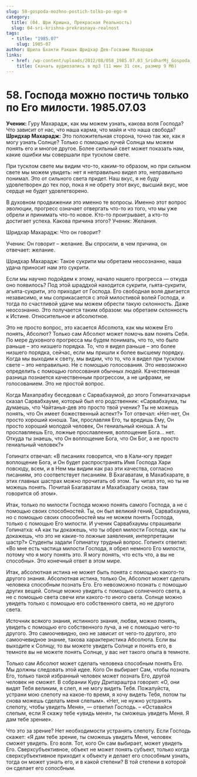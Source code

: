 ```yaml
---
slug: 58-gospoda-mozhno-postich-tolko-po-ego-m
category:
  title: (04. Шри Кришна, Прекрасная Реальность)
  slug: 04-sri-krishna-prekrasnaya-realnost
tags:
  - title: "1985.07"
    slug: 1985-07
author: Шрила Бхакти Ракшак Шридхар Дев-Госвами Махарадж
links:
  - href: /wp-content/uploads/2012/08/058_1985.07.03_SridharMj_Gospoda_mojno_postich_tolko_po_Ego_milosti.mp3
    title: Скачать аудиозапись в mp3 (11 мин 31 сек, размер 9 Мб)
---
```


# 58. Господа можно постичь только по Его милости. 1985.07.03

**Ученик:** Гуру Махарадж, как мы можем узнать, какова воля Господа? Что зависит от нас, что наша карма, что майя и что наша свобода?\
**Шридхар Махарадж:** Это положительная сторона, точно так же, как я могу узнать Солнце? Только с помощью лучей Солнца мы можем понять его и многое другое. Более сильный свет может показать нам, какие ошибки мы совершали при тусклом свете.

При тусклом свете мы видим что-то, каким-то образом, но при сильном свете мы можем увидеть: нет я неправильно видел это, неправильно понимал. Это от сильного света придет. Наш вкус, я не буду удовлетворен до тех пор, пока я не обрету этот вкус, высший вкус, мое сердце не будет удовлетворено.

В духовном продвижении это именно те вопросы. Именно этот вопрос эволюции, прогресс означает отвергать что-то из того, что мы уже обрели и принимать что-то новое. Кто-то проигрывает, а кто-то достигает успеха. Какова причина этого? Ученик: Желания.

Шридхар Махарадж: Что он говорит?

Ученик: Он говорит – желание. Вы спросили, в чем причина, он отвечает: желание.

Шридхар Махарадж: Такое сукрити мы обретаем неосознанно, наша удача приносит нам это сукрити.

Если мы научно подойдем к этому, начало нашего прогресса — откуда оно появилось? Под этой шраддхой находится сукрити, гьята-сукрити, агьята-сукрити, это приходит от Господа. Его свободная воля двигается независимо, и мы соприкасается с этой милостивой волей Господа, и тогда по счастливой удаче мы можем обрести такую склонность. Даже неосознанно. Это получается таким образом: мы обретаем склонность к Истине. Относительное и абсолютное.

Это не просто вопрос, это касается Абсолюта, как мы можем Его понять, Абсолют? Только сам Абсолют может помочь вам понять Себя. По мере духовного прогресса мы будем понимать, что то, что было раньше – это низшего порядка. То, что я видел раньше – это более низшего порядка, сейчас, если мы пришли к более высшему порядку. Когда мы выходим к свету, мы видим, что то, что я видел при тусклом свете – это неправильно. Не с помощью голосования. Это невозможно определить с помощью голосования обычных людей. Качественная разница познается качественным прогрессом, а не цифрами, не голосованием. Это не простой вопрос.

Когда Махапрабху беседовал с Сарвабхаумой, до этого Гопинатхачарья сказал Сарвабхауме, который был его родственник: «Сарвабхаума, ты думаешь, что Чайтанья-дев это просто твой ученик? Ты не можешь понять, что Он имеет божественный аспект?» Тот отвечал: «Нет-нет, Он просто хороший юноша. Так, прославляя Его, ты вредишь Ему, Он просто хороший молодой человек, Он гениальный юноша. А ты прославляешь Его, ложные прославления, воплощение Бога… нет. Откуда ты знаешь, что Он воплощение Бога, что Он Бог, а не просто гениальный человек?»

Гопинатх отвечал: «В писаниях говорится, что в Кали-югу придет воплощение Бога, и Он будет распространять Имя Господа Хари повсюду, всем, и в Нем мы видим как раз эти качества, согласно писаниям, это соответствует писаниям. В Бхагаватам, в Махабхарате, в этих главных шастрах можно прочитать об этом. Ты читал это, но ты не можешь понять. Почитай Бхагаватам и Махабхарату снова, там говорится об этом».

Итак, только по милости Господа можно понять самого Господа, а не с помощью своих способностей. Ты, он был великий гений, Сарвабхаума, но с помощью своих способностей мы не можем понять Господа, только с помощью Его милости. И ученик Сарвабхаумы спрашивали Гопинатха: «А как ты докажешь, что ты обрел милости Господа, как ты докажешь, что это не какие-то ложные заявления, интерпретации шастр?» Студенты задали Гопинатху трудный вопрос. Гопинтх ответил: «Во мне есть частица милости Господа, я обрел немного Его милости, потому что я могу понять это. Я могу понять, что есть что, а вы не способны». Это конечный ответ в этом мире.

Итак, абсолютная истина не может быть понята с помощью какого-то другого знания. Абсолютная истина, только Он, Абсолют может сделать человека способным познать Его. Его невозможно познать с помощью других вещей. Солнце можно увидеть с помощью солнечного света, а не с помощью света свечи или какого-то иного света. Солнце можно увидеть только с помощью его собственного света, но не другого света.

Источник всякого знания, истинного знания, любви, можно понять, увидеть с помощью его собственного луча, а не с помощью чего-то другого. Это самоочевидно, оно не зависит от чего-то другого, это самоочевидное знание, такова характеристика Абсолюта. Если вы выходите к Солнцу, то вы можете увидеть Солнце и понять его, в темноте вы не можете понять Солнце, у вас нет такого опыта в темноте.

Только сам Абсолют может сделать человека способным понять Его. Мы должны следовать этой идее. Кого Он выбирает Сам, чтобы познать Его, только такой избранный человек может познать Его, другой человек не сможет. В собрании Куру Дритараштра говорил: «О, они видят Тебя великим, я слеп, я не могу видеть Тебя. Пожалуйста, устрани мою слепоту на какое-то время, я хочу видеть Тебя, потом ты снова можешь сделать меня слепым». «Нет, не нужно устранять слепоту, чтобы увидеть Меня», — ответил Господь. – «Оставайся слепым, если Я скажу тебе «увидь меня», ты сможешь увидеть Меня. Я дам тебе зрение».

Что это за зрение? Нет необходимости устранять слепоту. Если Господь скажет: «Я дам тебе зрение, ты сможешь увидеть Меня, человек сможет увидеть. Его воля. Тот, кого Он сам выбирает, может увидеть Его. Сверхсубъективное, объект не может понять субъект, только когда сверхсубъективное приходит к объекту и делает его способным узнать, тогда он может узнать его, и в какой степени? В той степени в которой он сделает его сопосбным.


